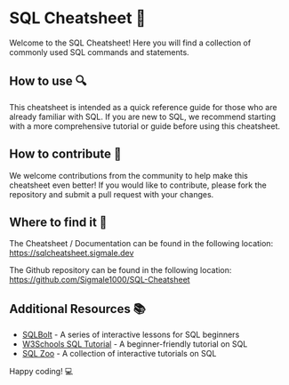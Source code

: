 # SQL Cheatsheet 📄

Welcome to the SQL Cheatsheet! Here you will find a collection of commonly used SQL commands and statements.

## How to use 🔍

This cheatsheet is intended as a quick reference guide for those who are already familiar with SQL. If you are new to SQL, we recommend starting with a more comprehensive tutorial or guide before using this cheatsheet.

## How to contribute 🤝

We welcome contributions from the community to help make this cheatsheet even better! If you would like to contribute, please fork the repository and submit a pull request with your changes.

## Where to find it 🔗

The Cheatsheet / Documentation can be found in the following location:
https://sqlcheatsheet.sigmale.dev

The Github repository can be found in the following location:
https://github.com/Sigmale1000/SQL-Cheatsheet

## Additional Resources 📚

- [SQLBolt](https://sqlbolt.com/) - A series of interactive lessons for SQL beginners
- [W3Schools SQL Tutorial](https://www.w3schools.com/sql/) - A beginner-friendly tutorial on SQL
- [SQL Zoo](https://sqlzoo.net/) - A collection of interactive tutorials on SQL

Happy coding! 💻
